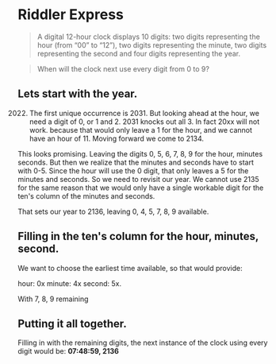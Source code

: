 # Riddler Express

> A digital 12-hour clock displays 10 digits: two digits representing the hour 
> (from “00” to “12”), two digits representing the minute, 
> two digits representing the second and four digits representing the year.

> When will the clock next use every digit from 0 to 9?

## Lets start with the year.

2022.  The first unique occurrence is 2031.  But looking ahead at the hour, we need a digit of 0, or 1 and 2.  2031 knocks out all 3.  In fact 20xx will not work. because that would only leave a 1 for the hour, and we cannot have an hour of 11.  Moving forward we come to 2134.

This looks promising.  Leaving the digits 0, 5, 6, 7, 8, 9 for the hour, minutes seconds.  But then we realize that the minutes and seconds have to start with 0-5. Since the hour will use the 0 digit, that only leaves a 5 for the minutes and seconds.  So we need to revisit our year.  We cannot use 2135 for the same reason that we would only have a single workable digit for the ten's column of the minutes and seconds.

That sets our year to 2136, leaving 0, 4, 5, 7, 8, 9 available.

## Filling in the ten's column for the hour, minutes, second.

We want to choose the earliest time available, so that would provide:

hour: 0x
minute: 4x
second: 5x.

With 7, 8, 9 remaining

## Putting it all together.

Filling in with the remaining digits, the next instance of the clock using every digit would be:  **07:48:59, 2136**
